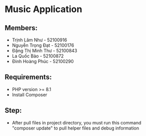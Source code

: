 # Music Application

## Members:
 - Trịnh Lâm Như - 52100916
 - Nguyễn Trọng Đạt - 52100176
 - Đặng Thị Minh Thư - 52100843
 - La Quốc Bảo - 52100872
 - Đinh Hoàng Phúc - 52100290

## Requirements:
 - PHP version >= 8.1
 - Install Composer

## Step:
 - After pull files in project directory, you must run this command "composer update" to pull helper files and debug information
